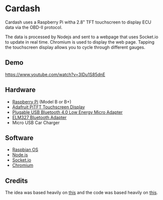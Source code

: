 # Cardash

Cardash uses a Raspberry Pi witha 2.8" TFT touchscreen to display ECU data via the OBD-II protocol.

The data is processed by Nodejs and sent to a webpage that uses Socket.io to update
in real time. Chromium is used to display the web page. Tapping the touchscreen display allows you to cycle
through different gauges.

## Demo

https://www.youtube.com/watch?v=3IDu1S85dnE

## Hardware

* [Raspberry Pi](http://www.raspberrypi.org) (Model B or B+)
* [Adafruit PiTFT Touchscreen Display](http://www.adafruit.com/products/1601)
* [Plugable USB Bluetooth 4.0 Low Energy Micro Adapter](http://www.amazon.com/gp/product/B009ZIILLI/ref=oh_details_o00_s00_i00?ie=UTF8&psc=1)
* [ELM327 Bluetooth Adapter](http://www.amazon.com/Bluetooth-Available-CAN-BUS-Supports-Protocols/dp/B00EQ4J93K/ref=sr_1_11?s=electronics&ie=UTF8&qid=1401569383&sr=1-11&keywords=ELM327+bluetooth)
* Micro USB Car Charger

## Software

* [Raspbian OS](http://www.raspbian.org)
* [Node.js](http://nodejs.org)
* [Socket.io](http://socket.io)
* [Chromium](http://www.chromium.org)

## Credits

The idea was based heavily on [this](http://www.cowfishstudios.com/blog/obd-pitft-display-car-diagnostics-obd-ii-data-on-adafruits-pitft-touchscreen-display-for-raspberry-pi)
and the code was based heavily on [this](https://github.com/EricSmekens/node-serial-obd).
